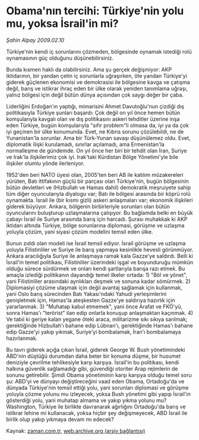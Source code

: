 # Obama'nın tercihi: Türkiye'nin yolu mu, yoksa İsrail'in mi?

*Şahin Alpay 2009.02.10*

<tr><td class="metin" colspan="2" style="padding-top: 20px; padding-left: 5px; padding-right: 10px;">Türkiye'nin kendi iç sorunlarını çözmeden, bölgesinde oynamak istediği rolü oynamasının güç olduğunu düşünebilirsiniz.</td></tr><tr><td class="metin" colspan="2" style="padding-top: 20px; padding-left: 5px; padding-right: 10px;"><p>Bunda kısmen haklı da olabilirsiniz. Ama şu gerçek değişmiyor: AKP iktidarının, bir yandan çetin iç sorunlarla uğraşırken, öte yandan Türkiye'yi giderek güçlenen ekonomisi ve demokrasisi ile bölgesine kavga ve çatışma değil, barış ve istikrar ihraç eden bir ülke olarak yeniden tanımlama uğraşı, yalnız bölgesi için değil bütün dünya açısından çok saygı değer bir çaba.
<p>Liderliğini Erdoğan'ın yaptığı, mimarisini Ahmet Davutoğlu'nun çizdiği dış politikasıyla Türkiye şunları başardı: Çok değil on yıl önce hemen bütün komşularıyla kavgalı olan ve dış politikasını askeri tehditler üzerine inşa eden Türkiye, bugün komşularıyla "sıfır problem"li olmasa da, iyi ya da çok iyi geçinen bir ülke konumunda. Evet, ne Kıbrıs sorunu çözülebildi, ne de Yunanistan'la sorunlar. Ama bir Türk-Yunan savaşı düşünülemez oldu. Evet, diplomatik ilişki kurulamadı, sınırlar açılamadı, ama Ermenistan'la normalleşme de gündemde. On yıl önce her biri bir tehdit olan İran, Suriye ve Irak'la ilişkilerimiz çok iyi. Irak'taki Kürdistan Bölge Yönetimi'yle bile ilişkiler olumlu yönde ilerleniyor. 
<p>1952'den beri NATO üyesi olan, 2005'ten beri AB ile katılım müzakereleri yürüten, Batı ittifakının güçlü bir parçası olan Türkiye'nin, bugün bölgesinin bütün devletleri ve (Hizbullah ve Hamas dahil) demokratik meşruiyete sahip tüm diğer oyuncularıyla diyalogu var; Batı ile bölgesi arasında bir köprü rolü oynamakta. İsrail ile (bir kısmı gizli) askeri anlaşmaları var; ekonomik ilişkileri giderek büyüyor. Ankara, bölgenin birbirleriyle sorunları olan bütün oyuncularını buluşturup uzlaşmalarına çalışıyor. Bu bağlamda belki en büyük çabayı İsrail ile Suriye arasında barış için harcadı. Şurası muhakkak ki AKP iktidarı altında Türkiye, bölge sorunlarına diplomasi, görüşme ve uzlaşma yoluyla çözüm, yani siyasi çözüm modelini temsil eden ülke. 
<p>Bunun zıddı olan modeli ise İsrail temsil ediyor. İsrail görüşme ve uzlaşma yoluyla Filistinliler ve Suriye ile barış yapmaya kesinlikle hevesli görünmüyor. Ankara aracılığıyla Suriye ile anlaşmaya ramak kala Gazze'ye saldırdı. Belli ki İsrail'in temel politikası, Filistinliler üzerindeki işgal ve boyunduruğu mümkün olduğu sürece sürdürmek ve onları kendi şartlarıyla barışa razı etmek. Bu amaçla izlediği politikanın dayandığı temel ilkeler ortada: 1) "Böl ve yönet", yani Filistinliler arasındaki ayrılıkları deşmek ve sonuna kadar sömürmek. 2) Diplomasiyi çözüme ulaşmak için değil avantaj sağlamak için kullanmak, yani Oslo barış sürecinden Batı Yakası'ndaki Yahudi yerleşimlerini genişletmek için, Hamas'la ateşkesten Gazze'ye saldırıya hazırlık için yararlanmak. 3) "Muhatap kabul etmemek", yani önce Arafat ve FKÖ'yü, sonra Hamas'ı "terörist" ilan edip onlarla konuşup anlaşmaktan kaçınmak. 4) Ve tabii ki geriye kalan yegane öteki araca, militarizme sıkı sıkıya sarılmak; gerektiğinde Hizbullah'ı bahane edip Lübnan'ı, gerektiğinde Hamas'ı bahane edip Gazze'yi yakıp yıkmak, Suriye'yi bombalamak, İran'ı bombalamaya hazırlanmak. 
<p>Bu tavrı giderek açığa çıkan İsrail, giderek George W. Bush yönetimindeki ABD'nin düştüğü durumdan daha beter bir konuma düşme, bir husumet deniziyle çevrilme tehlikesiyle karşı karşıya. İsrail'in bu politikası, kendi halkına güvenlik sağlamadığı gibi, güvendiği otoriter Arap rejimlerin de sonunu getirebilir. Şimdi Obama yönetiminin karşı karşıya olduğu temel soru şu: ABD'yi ve dünyayı değiştireceğini vaad eden Obama, Ortadoğu'da ve dünyada Türkiye'nin temsil ettiği yolu, yani sorunları diplomasi ve görüşme yoluyla çözme yolunu mu izleyecek, yoksa Bush yönetimi gibi yapıp İsrail'in gösterdiği yolu, yani muhatap almama ve yakıp yıkma yolunu mu? Washington, Türkiye ile birlikte davranarak ağırlığını Ortadoğu'da barış ve istikrar lehine mi kullanacak, yoksa hiçbir şey değişmeyecek, ABD İsrail ile birlik olup yakıp yıkmaya devam mı edecek?<br/></p></p></p></p></p></td></tr>

Kaynak: [zaman.com.tr](http://zaman.com.tr/yazar.do?yazino=813501), [web.archive.org (arşiv bağlantısı)](http://web.archive.org/web/20090211095606/http://zaman.com.tr:80/yazar.do?yazino=813501)
